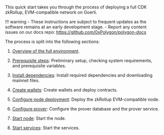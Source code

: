 This quick start takes you through the process of deploying a full CDK zkRollup, EVM-compatible network on Goerli.

!!! warning
    - These instructions are subject to frequent updates as the software remains at an early development stage.
    - Report any content issues on our docs repo: https://github.com/0xPolygon/polygon-docs

The process is split into the following sections:

1. [Overview of the full environment](environment-overview.md).

2. [Prerequisite steps](prerequisites.md): Preliminary setup, checking system requirements, and prerequisite variables.

3. [Install dependencies](install-dependencies.md): Install required dependencies and downloading mainnet files.

4. [Create wallets](create-wallets.md): Create wallets and deploy contracts.

5. [Configure node deployment](configure-node-deployment.md): Deploy the zkRollup EVM-compatible node.

6. [Configure prover](configure-prover.md): Configure the prover database and the prover service.

7. [Start node](start-node.md): Start the node.

8. [Start services](start-services.md): Start the services.